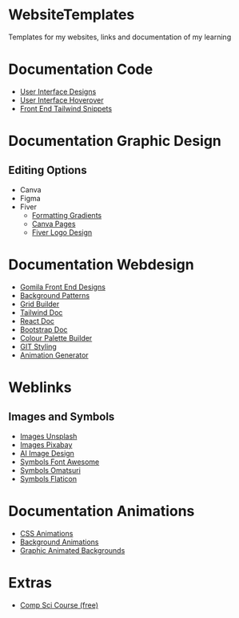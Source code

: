 # WebsiteTemplates
Templates for my websites, links and documentation of my learning 

# Documentation Code
- [User Interface Designs](https://uiverse.io/vinodjangid07/bitter-eagle-34)
- [User Interface Hoverover](https://www.ui-snippets.dev/)
- [Front End Tailwind Snippets](https://blocks.tremor.so/blocks/chart-compositions)

# Documentation Graphic Design
## Editing Options
- Canva
- Figma
- Fiver
  - [Formatting Gradients](https://www.google.com/search?q=how+to+add+a+fade+in+canva&oq=how+to+add+a+fade+in+canva&gs_lcrp=EgZjaHJvbWUqBwgAEAAYgAQyBwgAEAAYgAQyCAgBEAAYFhgeMggIAhAAGBYYHjIICAMQABgWGB4yCAgEEAAYFhgeMggIBRAAGBYYHjIICAYQABgWGB4yCAgHEAAYFhgeMggICBAAGBYYHjIICAkQABgWGB7SAQg2OTI0ajBqN6gCALACAA&sourceid=chrome&ie=UTF-8#kpvalbx=_3dVPZr7aFPLKp84Pl--RkA4_34)
  - [Canva Pages](https://www.canva.com/design/DAGGFzDtwOs/qo6QYCYY6NOAp5cpM8hJ9w/edit?ui=eyJEIjp7IkoiOnsiQiI6eyJBPyI6IkIifX19LCJBIjp7IkEiOiJkb3dubG9hZF9wbmciLCJGIjp0cnVlfSwiRyI6eyJEIjp7IkQiOnsiQT8iOiJBIiwiQSI6IkIifX19fQ)
  - [Fiver Logo Design](https://www.fiverr.com/logo-maker/choose-variation/projects/6000aab2200cd1000ba2cb6d?variation_id=6000aab27fda58000b51bf3d&brand_name=--%20PureGlow%20%E2%97%86%20Dental%20--&slogan=Your%20smile%20is%20worth%20gold&brief_id=9d967364-04eb-402e-815f-9c1d73f626b7&ref_ctx_id=&source=listing)

# Documentation Webdesign
- [Gomila Front End Designs](https://www.gomila.co/web-design)
- [Background Patterns](https://www.magicpattern.design/tools/css-backgrounds)
- [Grid Builder](https://layout.bradwoods.io/customize)
- [Tailwind Doc](https://tailwindcss.com/docs/place-content)
- [React Doc](https://react.dev/learn)
- [Bootstrap Doc](https://getbootstrap.com/docs/5.3/getting-started/introduction/)
- [Colour Palette Builder](https://coolors.co/d7d0c8-c8c6af-95a78d-bd897e-f87666)
- [GIT Styling](https://docs.github.com/en/get-started/writing-on-github/getting-started-with-writing-and-formatting-on-github/basic-writing-and-formatting-syntax)
- [Animation Generator](https://webcode.tools/structured-data-generator/video)

# Weblinks
## Images and Symbols
- [Images Unsplash](https://unsplash.com/)
- [Images Pixabay](https://pixabay.com/vectors/tooth-dentist-bite-1501321/)
- [AI Image Design](https://www.freepik.com/pikaso/ai-image-generator?log-in=email)
- [Symbols Font Awesome](https://fontawesome.com/icons/arrow-right-long?f=classic&s=solid&pc=%23000000)
- [Symbols Omatsuri](https://omatsuri.app/html-symbols)
- [Symbols Flaticon](https://www.flaticon.com/free-icon-font/chart-histogram_5528038?related_id=5528038_)

# Documentation Animations
- [CSS Animations](https://blog.hubspot.com/website/css-animation-examples)
- [Background Animations](https://pixabay.com/gifs/search/background/)
- [Graphic Animated Backgrounds](https://www.videvo.net/search/?q=animated&mode=motion-graphics)


# Extras
- [Comp Sci Course (free)](https://github.com/ossu/computer-science?tab=readme-ov-file)
